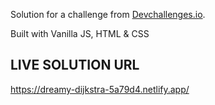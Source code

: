 Solution for a challenge from <a href="http://devchallenges.io" target="_blank">Devchallenges.io</a>.

Built with Vanilla JS, HTML & CSS

## LIVE SOLUTION URL

https://dreamy-dijkstra-5a79d4.netlify.app/
